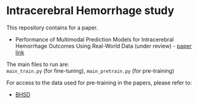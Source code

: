 # Intracerebral Hemorrhage study

This repository contains for a paper.
- Performance of Multimodal Prediction Models for Intracerebral Hemorrhage Outcomes Using Real-World Data (under review) - [paper link]()

The main files to run are:  
`main_train.py` (for fine-tuning), `main_pretrain.py` (for pre-training)

For access to the data used for pre-training in the papers, please refer to:
- [BHSD](https://github.com/White65534/BHSD)